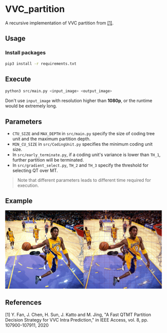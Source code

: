 # VVC_partition
A recursive implementation of VVC partition from [[1]](#1).

## Usage
### Install packages
``` bash
pip3 install -r requirements.txt
```
## Execute
``` bash
python3 src/main.py <input_image> <output_image>
```
Don't use `input_image` with resolution higher than **1080p**, or the runtime would be extremely long.

## Parameters
* `CTU_SIZE` and `MAX_DEPTH` in `src/main.py` specify the size of coding tree unit and the maximum partition depth. 
* `MIN_CU_SIZE` in `src/CodingUnit.py` specifies the minimum coding unit size.
* In `src/early_terminate.py`, if a coding unit's variance is lower than `TH_1`, further partition will be terminated.
* In `src/gradient_select.py`, `TH_2` and `TH_3` specify the threshold for selecting QT over MT.
> Note that different parameters leads to different time required for execution.

## Example
![example](asset/example_1.png)

## References
<a id="1">[1]</a> 
Y. Fan, J. Chen, H. Sun, J. Katto and M. Jing, "A Fast QTMT Partition Decision Strategy for VVC Intra Prediction," in IEEE Access, vol. 8, pp. 107900-107911, 2020